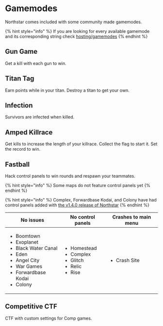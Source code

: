 # Gamemodes

Northstar comes included with some community made gamemodes.

{% hint style="info" %}
If you are looking for every available gamemode and its corresponding string check [hosting/gamemodes](../../hosting-a-server-with-northstar/dedicated-server/README.md#gamemodes)
{% endhint %}

## Gun Game

Get a kill with each gun to win.

## Titan Tag

Earn points while in your titan. Destroy a titan to get your own.

## Infection

Survivors are infected when killed.

## Amped Killrace

Get kills to increase the length of your killrace. Collect the flag to start it. Set the record to win.

## Fastball

Hack control panels to win rounds and respawn your teammates.

{% hint style="info" %}
Some maps do not feature control panels yet
{% endhint %}

{% hint style="info" %}
Complex, Forwardbase Kodai, and Colony have had control panels added with [the v1.4.0 release of Northstar](https://github.com/R2Northstar/Northstar/releases/tag/v1.4.0)
{% endhint %}

| No issues                                                                                                                                                         | No control panels                                                                     | Crashes to main menu         |
| ----------------------------------------------------------------------------------------------------------------------------------------------------------------- | ------------------------------------------------------------------------------------- | ---------------------------- |
| <ul><li>Boomtown</li><li>Exoplanet</li><li>Black Water Canal</li><li>Eden</li><li>Angel City</li><li>War Games</li><li>Forwardbase Kodai</li><li>Colony</li></ul> | <ul><li>Homestead</li><li>Complex</li><li>Glitch</li><li>Relic</li><li>Rise</li></ul> | <ul><li>Crash Site</li></ul> |

## Competitive CTF

CTF with custom settings for Comp games.


